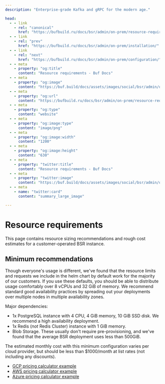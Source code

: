 ```yaml
---
description: "Enterprise-grade Kafka and gRPC for the modern age."

head:
  - - link
    - rel: "canonical"
      href: "https://bufbuild.ru/docs/bsr/admin/on-prem/resource-requirements/"
  - - link
    - rel: "prev"
      href: "https://bufbuild.ru/docs/bsr/admin/on-prem/installation/"
  - - link
    - rel: "next"
      href: "https://bufbuild.ru/docs/bsr/admin/on-prem/configuration/"
  - - meta
    - property: "og:title"
      content: "Resource requirements - Buf Docs"
  - - meta
    - property: "og:image"
      content: "https://buf.build/docs/assets/images/social/bsr/admin/on-prem/resource-requirements.png"
  - - meta
    - property: "og:url"
      content: "https://bufbuild.ru/docs/bsr/admin/on-prem/resource-requirements/"
  - - meta
    - property: "og:type"
      content: "website"
  - - meta
    - property: "og:image:type"
      content: "image/png"
  - - meta
    - property: "og:image:width"
      content: "1200"
  - - meta
    - property: "og:image:height"
      content: "630"
  - - meta
    - property: "twitter:title"
      content: "Resource requirements - Buf Docs"
  - - meta
    - property: "twitter:image"
      content: "https://buf.build/docs/assets/images/social/bsr/admin/on-prem/resource-requirements.png"
  - - meta
    - name: "twitter:card"
      content: "summary_large_image"

---
```


# Resource requirements

This page contains resource sizing recommendations and rough cost estimates for a customer-operated BSR instance.

## Minimum recommendations

Though everyone's usage is different, we've found that the resource limits and requests we include in the helm chart by default work for the majority of our customers. If you use these defaults, you should be able to distribute usage comfortably over 8 vCPUs and 32 GiB of memory. We recommend standard good availability practices by spreading out your deployments over multiple nodes in multiple availability zones.

Major dependencies:

- 1x PostgreSQL instance with 4 CPU, 4 GiB memory, 10 GiB SSD disk. We recommend a high availability deployment.
- 1x Redis (_not_ Redis Cluster) instance with 1 GiB memory.
- Blob Storage. These usually don't require pre-provisioning, and we've found that the average BSR deployment uses less than 500GiB.

The estimated monthly cost with this minimum configuration varies per cloud provider, but should be less than $1000/month at list rates (not including any discounts).

- [GCP pricing calculator example](https://cloud.google.com/products/calculator?hl=en&dl=CjhDaVJqWWpnMk1qbG1NaTAwTVRRM0xUUTJNamt0WWpWa1pTMWpaVEl3T1RrNE1UUTJaamdRQVE9PRAPGiQ3Njk3MUQ3QS0wNDU4LTQ0NjUtOUEyNS04NjM3QUFDMUQzNEY)
- [AWS pricing calculator example](https://calculator.aws/#/estimate?id=a2b89e6ea8cea9b0c8a5e74bc6f76be7f71c1ee0)
- [Azure pricing calculator example](https://azure.com/e/8a75cb4ecf0e47b49a5c806a3f5b98b8)
